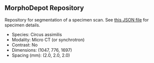 
## MorphoDepot Repository
Repository for segmentation of a specimen scan.  See [this JSON file](MorphoDepotAccession.json) for specimen details.
* Species: Circus assimilis
* Modality: Micro CT (or synchrotron)
* Contrast: No
* Dimensions: (1047, 776, 1697)
* Spacing (mm): (2.0, 2.0, 2.0)
        